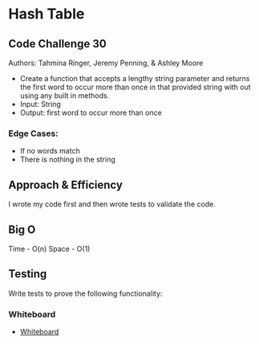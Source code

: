 # Hash Table

## Code Challenge 30

Authors: Tahmina Ringer, Jeremy Penning, & Ashley Moore

- Create a function that accepts a lengthy string parameter and returns the first word to occur more than once in that provided string with out using any built in methods.
- Input: String
- Output: first word to occur more than once

### Edge Cases:

- If no words match
- There is nothing in the string

## Approach & Efficiency

I wrote my code first and then wrote tests to validate the code.

## Big O

Time - O(n)
Space - O(1)

## Testing

Write tests to prove the following functionality:

### Whiteboard

- [Whiteboard](whiteboard.jpg)
